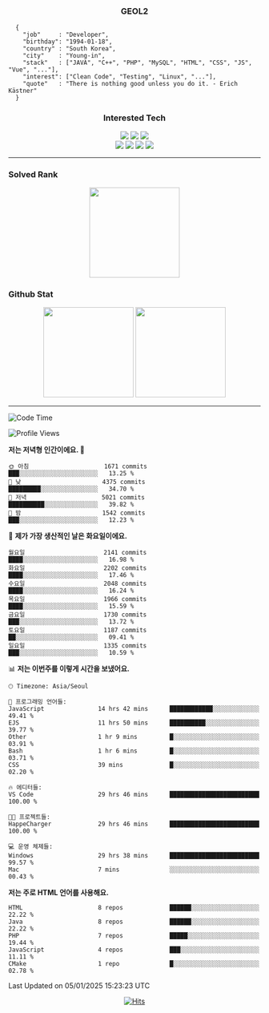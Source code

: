<div align="center">

  ### GEOL2
</div>

```
  {
    "job"     : "Developer",
    "birthday": "1994-01-18",
    "country" : "South Korea",
    "city"    : "Young-in",
    "stack"   : ["JAVA", "C++", "PHP", "MySQL", "HTML", "CSS", "JS", "Vue", "..."],
    "interest": ["Clean Code", "Testing", "Linux", "..."], 
    "quote"   : "There is nothing good unless you do it. - Erich Kästner"
  }
  ```
  
<div align="center">
  
  ### Interested Tech
  
  <img src="https://img.shields.io/badge/Laravel-F05340?style=flat-square&logo=Laravel&logoColor=white">
  <img src="https://img.shields.io/badge/SpringBoot-6DB33F?style=flat-square&logo=SpringBoot&logoColor=white">
  <img src="https://img.shields.io/badge/Express-000000?style=flat-square&logo=Express&logoColor=white">
  <br>
  <img src="https://img.shields.io/badge/Three.js-000000?style=flat-square&logo=Three.js&logoColor=white">
  <img src="https://img.shields.io/badge/JavaScript-F7DF1E?style=flat-square&logo=JavaScript&logoColor=black">
  <img src="https://img.shields.io/badge/TypeScript-007acc?style=flat-square&logo=TypeScript&logoColor=black">
  <img src="https://img.shields.io/badge/MySQL-4479A1?style=flat-square&logo=mysql&logoColor=white"><br>

</div>

------------

  ### Solved Rank
  
  <div align="center">
    <img height="180em" src="https://mazassumnida.wtf/api/v2/generate_badge?boj=geol2">
  </div>
  
  ### Github Stat 
  <div align="center">
    <img height="180em" src="https://github-readme-stats-git-masterrstaa-rickstaa.vercel.app/api?username=geol2&show_icons=true&theme=dark">
    <img height="180em" src="https://github-readme-stats-git-masterrstaa-rickstaa.vercel.app/api/top-langs/?username=geol2&show_icons=true&hide=css,scss,html&layout=compact&theme=dark&count_private=true&langs_count=8">
  </div>
  
------------

<!--START_SECTION:waka-->
![Code Time](http://img.shields.io/badge/Code%20Time-3%2C757%20hrs%2018%20mins-blue)

![Profile Views](http://img.shields.io/badge/Profile%20Views-0-blue)

**저는 저녁형 인간이에요. 🦉** 

```text
🌞 아침                     1671 commits        ███░░░░░░░░░░░░░░░░░░░░░░   13.25 % 
🌆 낮　                     4375 commits        █████████░░░░░░░░░░░░░░░░   34.70 % 
🌃 저녁                     5021 commits        ██████████░░░░░░░░░░░░░░░   39.82 % 
🌙 밤　                     1542 commits        ███░░░░░░░░░░░░░░░░░░░░░░   12.23 % 
```
📅 **제가 가장 생산적인 날은 화요일이에요.** 

```text
월요일                      2141 commits        ████░░░░░░░░░░░░░░░░░░░░░   16.98 % 
화요일                      2202 commits        ████░░░░░░░░░░░░░░░░░░░░░   17.46 % 
수요일                      2048 commits        ████░░░░░░░░░░░░░░░░░░░░░   16.24 % 
목요일                      1966 commits        ████░░░░░░░░░░░░░░░░░░░░░   15.59 % 
금요일                      1730 commits        ███░░░░░░░░░░░░░░░░░░░░░░   13.72 % 
토요일                      1187 commits        ██░░░░░░░░░░░░░░░░░░░░░░░   09.41 % 
일요일                      1335 commits        ███░░░░░░░░░░░░░░░░░░░░░░   10.59 % 
```


📊 **저는 이번주를 이렇게 시간을 보냈어요.** 

```text
🕑︎ Timezone: Asia/Seoul

💬 프로그래밍 언어들: 
JavaScript               14 hrs 42 mins      ████████████░░░░░░░░░░░░░   49.41 % 
EJS                      11 hrs 50 mins      ██████████░░░░░░░░░░░░░░░   39.77 % 
Other                    1 hr 9 mins         █░░░░░░░░░░░░░░░░░░░░░░░░   03.91 % 
Bash                     1 hr 6 mins         █░░░░░░░░░░░░░░░░░░░░░░░░   03.71 % 
CSS                      39 mins             █░░░░░░░░░░░░░░░░░░░░░░░░   02.20 % 

🔥 에디터들: 
VS Code                  29 hrs 46 mins      █████████████████████████   100.00 % 

🐱‍💻 프로젝트들: 
HappeCharger             29 hrs 46 mins      █████████████████████████   100.00 % 

💻 운영 체제들: 
Windows                  29 hrs 38 mins      █████████████████████████   99.57 % 
Mac                      7 mins              ░░░░░░░░░░░░░░░░░░░░░░░░░   00.43 % 
```

**저는 주로 HTML 언어를 사용해요.** 

```text
HTML                     8 repos             ██████░░░░░░░░░░░░░░░░░░░   22.22 % 
Java                     8 repos             ██████░░░░░░░░░░░░░░░░░░░   22.22 % 
PHP                      7 repos             █████░░░░░░░░░░░░░░░░░░░░   19.44 % 
JavaScript               4 repos             ███░░░░░░░░░░░░░░░░░░░░░░   11.11 % 
CMake                    1 repo              █░░░░░░░░░░░░░░░░░░░░░░░░   02.78 % 
```




 Last Updated on 05/01/2025 15:23:23 UTC
<!--END_SECTION:waka-->

<div align="center">
  
  [![Hits](https://hits.seeyoufarm.com/api/count/incr/badge.svg?url=https%3A%2F%2Fgithub.com%2Fgeol2&count_bg=%2379C83D&title_bg=%23555555&icon=myspace.svg&icon_color=%23E7E7E7&title=hits&edge_flat=false)](https://hits.seeyoufarm.com)
  
</div>

<!--
**Geol2/Geol2** is a ✨ _special_ ✨ repository because its `README.md` (this file) appears on your GitHub profile.

Here are some ideas to get you started:
- 🔭 I’m currently working on ...
- 🌱 I’m currently learning ...
- 👯 I’m looking to collaborate on ...
- 🤔 I’m looking for help with ...
- 💬 Ask me about ...
- 📫 How to reach me: ...
- 😄 Pronouns: ...
- ⚡ Fun fact: ...
-->
